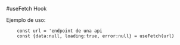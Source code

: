 #useFetch Hook

Ejemplo de uso:
```
    const url = 'endpoint de una api
    const {data:null, loading:true, error:null} = useFetch(url)
```